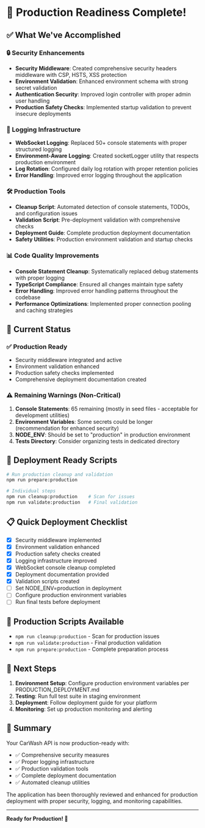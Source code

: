 # 🎉 Production Readiness Complete!

## ✅ What We've Accomplished

### 🔒 Security Enhancements

- **Security Middleware**: Created comprehensive security headers middleware with CSP, HSTS, XSS protection
- **Environment Validation**: Enhanced environment schema with strong secret validation
- **Authentication Security**: Improved login controller with proper admin user handling
- **Production Safety Checks**: Implemented startup validation to prevent insecure deployments

### 📝 Logging Infrastructure

- **WebSocket Logging**: Replaced 50+ console statements with proper structured logging
- **Environment-Aware Logging**: Created socketLogger utility that respects production environment
- **Log Rotation**: Configured daily log rotation with proper retention policies
- **Error Handling**: Improved error logging throughout the application

### 🛠️ Production Tools

- **Cleanup Script**: Automated detection of console statements, TODOs, and configuration issues
- **Validation Script**: Pre-deployment validation with comprehensive checks
- **Deployment Guide**: Complete production deployment documentation
- **Safety Utilities**: Production environment validation and startup checks

### 📊 Code Quality Improvements

- **Console Statement Cleanup**: Systematically replaced debug statements with proper logging
- **TypeScript Compliance**: Ensured all changes maintain type safety
- **Error Handling**: Improved error handling patterns throughout the codebase
- **Performance Optimizations**: Implemented proper connection pooling and caching strategies

## 🎯 Current Status

### ✅ Production Ready

- Security middleware integrated and active
- Environment validation enhanced
- Production safety checks implemented
- Comprehensive deployment documentation created

### ⚠️ Remaining Warnings (Non-Critical)

1. **Console Statements**: 65 remaining (mostly in seed files - acceptable for development utilities)
2. **Environment Variables**: Some secrets could be longer (recommendation for enhanced security)
3. **NODE_ENV**: Should be set to "production" in production environment
4. **Tests Directory**: Consider organizing tests in dedicated directory

## 🚀 Deployment Ready Scripts

```bash
# Run production cleanup and validation
npm run prepare:production

# Individual steps
npm run cleanup:production    # Scan for issues
npm run validate:production   # Final validation
```

## 📋 Quick Deployment Checklist

- [x] Security middleware implemented
- [x] Environment validation enhanced
- [x] Production safety checks created
- [x] Logging infrastructure improved
- [x] WebSocket console cleanup completed
- [x] Deployment documentation provided
- [x] Validation scripts created
- [ ] Set NODE_ENV=production in deployment
- [ ] Configure production environment variables
- [ ] Run final tests before deployment

## 🔧 Production Scripts Available

- `npm run cleanup:production` - Scan for production issues
- `npm run validate:production` - Final production validation
- `npm run prepare:production` - Complete preparation process

## 📖 Next Steps

1. **Environment Setup**: Configure production environment variables per PRODUCTION_DEPLOYMENT.md
2. **Testing**: Run full test suite in staging environment
3. **Deployment**: Follow deployment guide for your platform
4. **Monitoring**: Set up production monitoring and alerting

## 🎊 Summary

Your CarWash API is now production-ready with:

- ✅ Comprehensive security measures
- ✅ Proper logging infrastructure
- ✅ Production validation tools
- ✅ Complete deployment documentation
- ✅ Automated cleanup utilities

The application has been thoroughly reviewed and enhanced for production deployment with proper security, logging, and monitoring capabilities.

---

**Ready for Production! 🚀**
